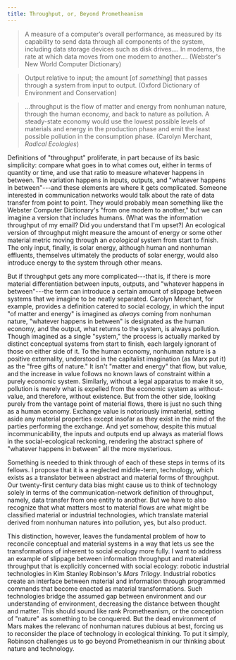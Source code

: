 ```yaml
---
title: Throughput, or, Beyond Prometheanism
---
```


> A measure of a computer’s overall performance, as measured by its capability
to send data through all components of the system, including data storage
devices such as disk drives.... In modems, the rate at which data moves from
one modem to another.... (Webster's New World Computer Dictionary)

> Output relative to input; the amount [of *something*] that passes through a
system from input to output. (Oxford Dictionary of Environment and
Conservation)

> ...throughput is the flow of matter and energy from nonhuman nature, through
the human economy, and back to nature as pollution. A steady-state economy
would use the lowest possible levels of materials and energy in the production
phase and emit the least possible pollution in the consumption phase. (Carolyn
Merchant, *Radical Ecologies*)

Definitions of "throughput" proliferate, in part because of its basic
simplicity: compare what goes in to what comes out, either in terms of quantity
or time, and use that ratio to measure whatever happens in between. The
variation happens in inputs, outputs, and "whatever happens in between"---and
these elements are where it gets complicated. Someone interested in
communication networks would talk about the rate of data transfer from point to
point. They would probably mean something like the Webster Computer
Dictionary's "from one modem to another," but we can imagine a version that
includes humans. (What was the information throughput of my email? Did you
understand that I'm upset?) An ecological version of throughput might measure
the amount of energy or some other material metric moving through an
*ecological* system from start to finish. The only input, finally, is solar
energy, although human and nonhuman effluents, themselves ultimately the
products of solar energy, would also introduce energy to the system through
other means.

But if throughput gets any more complicated---that is, if there is more
material differentiation between inputs, outputs, and "whatever happens in
between"---the term can introduce a certain amount of slippage between systems
that we imagine to be neatly separated. Carolyn Merchant, for example, provides
a definition catered to social ecology, in which the input "of matter and
energy" is imagined as *always* coming from nonhuman nature, "whatever happens
in between" is designated as the human economy, and the output, what returns to
the system, is always pollution. Though imagined as a single "system," the
process is actually marked by distinct conceptual systems from start to finish,
each largely ignorant of those on either side of it. To the human economy,
nonhuman nature is a positive externality, understood in the capitalist
imagination (as Marx put it) as the "free gifts of nature." It isn't "matter
and energy" that flow, but value, and the increase in value follows no known
laws of constraint within a purely economic system. Similarly, without a legal
apparatus to make it so, pollution is merely what is expelled from the economic
system as without-value, and therefore, without existence. But from the other
side, looking purely from the vantage point of material flows, there is just no
such thing as a human economy. Exchange value is notoriously immaterial,
setting aside any material properties except insofar as they exist in the mind
of the parties performing the exchange. And yet somehow, despite this mutual
incommunicability, the inputs and outputs end up always as material flows in
the social-ecological reckoning, rendering the abstract sphere of "whatever
happens in between" all the more mysterious.

Something is needed to think through of each of these steps in terms of its
fellows. I propose that it is a neglected middle-term, technology, which exists
as a translator between abstract and material forms of throughput. Our
twenty-first century data bias might cause us to think of technology solely in
terms of the communication-network definition of throughput, namely, data
transfer from one entity to another. But we have to also recognize that what
matters most to material flows are what might be classified material or
industrial technologies, which translate material derived from nonhuman natures
into pollution, yes, but also product. 

This distinction, however, leaves the fundamental problem of how to reconcile
conceptual and material systems in a way that lets us see the transformations
of inherent to social ecology more fully. I want to address an example of
slippage between information throughput and material throughput that is
explicitly concerned with social ecology: robotic industrial technologies in
Kim Stanley Robinson's *Mars Trilogy*. Industrial robotics create an interface
between material and information through programmed commands that become
enacted as material transformations. Such technologies bridge the assumed gap
between environment and our understanding of environment, decreasing the
distance between thought and matter. This should sound like rank Prometheanism,
or the conception of "nature" as something to be conquered. But the dead
environment of Mars makes the relevanc of nonhuman natures dubious at best,
forcing us to reconsider the place of technology in ecological thinking. To put
it simply, Robinson challenges us to go beyond Prometheanism in our thinking
about nature and technology.

